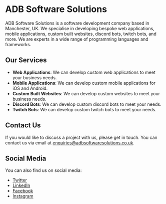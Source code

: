 # ADB Software Solutions

ADB Software Solutions is a software development company based in Manchester, UK. We specialise in developing bespoke web applications, mobile applications, custom built websites, discord bots, twitch bots, and more. We are experts in a wide range of programming languages and frameworks.

## Our Services

- **Web Applications**: We can develop custom web applications to meet your business needs.
- **Mobile Applications**: We can develop custom mobile applications for iOS and Android.
- **Custom Built Websites**: We can develop custom websites to meet your business needs.
- **Discord Bots**: We can develop custom discord bots to meet your needs.
- **Twitch Bots**: We can develop custom twitch bots to meet your needs.

## Contact Us

If you would like to discuss a project with us, please get in touch. You can contact us via email at [enquiries@adbsoftwaresolutions.co.uk](mailto:enquiries@adbsoftwaresolutions.co.uk).

## Social Media

You can also find us on social media:

- [Twitter](https://twitter.com/adbsoftware)
- [LinkedIn](https://www.linkedin.com/company/adb-software-solutions)
- [Facebook](https://www.facebook.com/adbsoftwaresolutions)
- [Instagram](https://www.instagram.com/adbsoftware)
